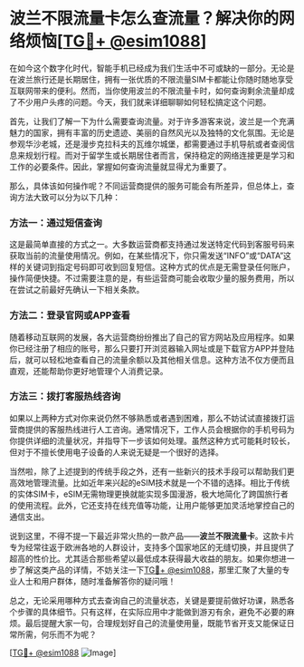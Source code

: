 # 波兰不限流量卡怎么查流量？解决你的网络烦恼[[TG💪+ @esim1088](https://t.me/s/esim1088)]

在如今这个数字化时代，智能手机已经成为我们生活中不可或缺的一部分。无论是在波兰旅行还是长期居住，拥有一张优质的不限流量SIM卡都能让你随时随地享受互联网带来的便利。然而，当你使用波兰的不限流量卡时，如何查询剩余流量却成了不少用户头疼的问题。今天，我们就来详细聊聊如何轻松搞定这个问题。

首先，让我们了解一下为什么需要查询流量。对于许多游客来说，波兰是一个充满魅力的国家，拥有丰富的历史遗迹、美丽的自然风光以及独特的文化氛围。无论是参观华沙老城，还是漫步克拉科夫的瓦维尔城堡，都需要通过手机导航或者查阅信息来规划行程。而对于留学生或长期居住者而言，保持稳定的网络连接更是学习和工作的必要条件。因此，掌握如何查询流量就显得尤为重要了。

那么，具体该如何操作呢？不同运营商提供的服务可能会有所差异，但总体上，查询方法大致可以分为以下几种：

### 方法一：通过短信查询
这是最简单直接的方式之一。大多数运营商都支持通过发送特定代码到客服号码来获取当前的流量使用情况。例如，在某些情况下，你只需发送“INFO”或“DATA”这样的关键词到指定号码即可收到回复短信。这种方式的优点是无需登录任何账户，操作简便快捷。不过需要注意的是，有些运营商可能会收取少量的服务费用，所以在尝试之前最好先确认一下相关条款。

### 方法二：登录官网或APP查看
随着移动互联网的发展，各大运营商纷纷推出了自己的官方网站及应用程序。如果你已经注册了相应的账号，那么只要打开浏览器输入网址或是下载官方APP并登陆后，就可以轻松地查看自己的流量余额以及其他相关信息。这种方法不仅方便而且直观，还能帮助你更好地管理个人消费记录。

### 方法三：拨打客服热线咨询
如果以上两种方式对你来说仍然不够熟悉或者遇到困难，那么不妨试试直接拨打运营商提供的客服热线进行人工咨询。通常情况下，工作人员会根据你的手机号码为你提供详细的流量状况，并指导下一步该如何处理。虽然这种方式可能耗时较长，但对于不擅长使用电子设备的人来说无疑是一个很好的选择。

当然啦，除了上述提到的传统手段之外，还有一些新兴的技术手段可以帮助我们更高效地管理流量。比如近年来兴起的eSIM技术就是一个不错的选择。相比于传统的实体SIM卡，eSIM无需物理更换就能实现多国漫游，极大地简化了跨国旅行者的使用流程。此外，它还支持在线充值等功能，让用户能够更加灵活地掌控自己的通信支出。

说到这里，不得不提一下最近非常火热的一款产品——**波兰不限流量卡**。这款卡片专为经常往返于欧洲各地的人群设计，支持多个国家地区的无缝切换，并且提供了超高的性价比。尤其适合那些希望以最低成本获得最大收益的朋友。如果你想进一步了解这类产品的详情，不妨关注一下[TG💪+ @esim1088](https://t.me/s/esim1088)，那里汇聚了大量的专业人士和用户群体，随时准备解答你的疑问哦！

总之，无论采用哪种方式去查询自己的流量状态，关键是要提前做好功课，熟悉各个步骤的具体细节。只有这样，在实际应用中才能做到游刃有余，避免不必要的麻烦。最后提醒大家一句，合理规划好自己的流量使用量，既能节省开支又能保证日常所需，何乐而不为呢？

[[TG💪+ @esim1088](https://t.me/s/esim1088) ![Image](https://i.postimg.cc/4NQfJmqS/Snipaste-2025-05-13-00-14-12.png)]